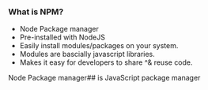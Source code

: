 ### What is NPM?

 - Node Package manager
 - Pre-installed with NodeJS
 - Easily install modules/packages on your system.
 - Modules are bascially javascript libraries.
 - Makes it easy for developers to share ^& reuse code.
 
Node Package manager## 
is JavaScript package manager 
